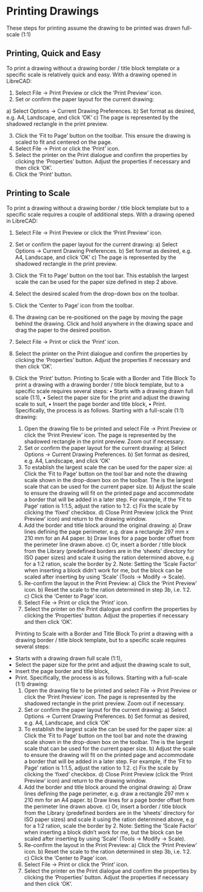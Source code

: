 Printing Drawings
=================

These steps for printing assume the drawing to be printed was drawn full-scale (1:1)

## Printing, Quick and Easy

To print a drawing without a drawing border / title block template or a specific scale is relatively quick and easy.  With a drawing opened in LibreCAD:
1) Select File -> Print Preview or click the ‘Print Preview’ icon.
2) Set or confirm  the paper layout for the current drawing:

a) Select Options -> Current Drawing Preferences.
b) Set format as desired, e.g. A4, Landscape, and click ‘OK’
c) The page is represented by the shadowed rectangle in the print preview.

3) Click the ‘Fit to Page’ button on the toolbar.  This ensure the drawing is scaled to fit and centered on the page.
4) Select File -> Print or click the ‘Print’ icon.
5) Select the printer on the Print dialogue and confirm the properties by clicking the ‘Properties’ button.  Adjust the properties if necessary and then click ‘OK’.
6) Click the ‘Print’ button.

## Printing to Scale

To print a drawing without a drawing border / title block template but to a specific scale requires a couple of additional steps.  With a drawing opened in LibreCAD:
1) Select File -> Print Preview or click the ‘Print Preview’ icon.
2) Set or confirm the paper layout for the current drawing:
a) Select Options -> Current Drawing Preferences.
b) Set format as desired, e.g. A4, Landscape, and click ‘OK’
c) The page is represented by the shadowed rectangle in the print preview.
3) Click the ‘Fit to Page’ button on the tool bar.  This establish the largest scale the can be used for the paper size defined in step 2 above.
4) Select the desired scaled from the drop-down box on the toolbar.
5) Click the ‘Center to Page’ icon from the toolbar.  
6) The drawing can be re-positioned on the page by moving the page behind the drawing.  Click and hold anywhere in the drawing space and drag the paper to the desired position.
7) Select File -> Print or click the ‘Print’ icon.
8) Select the printer on the Print dialogue and confirm the properties by clicking the ‘Properties’ button.  Adjust the properties if necessary and then click ‘OK’.
9) Click the ‘Print’ button.
Printing to Scale with a Border and Title Block
To print a drawing with a drawing border / title block template, but to a specific scale requires several steps:
    • Starts with a drawing drawn full scale (1:1),
    • Select the paper size for the print and adjust the drawing scale to suit,
    • Insert the page border and title block,
    • Print.
Specifically, the process is as follows.  Starting with a full-scale (1:1) drawing:
    1) Open the drawing file to be printed and select File -> Print Preview or click the ‘Print Preview’ icon.  The page is represented by the shadowed rectangle in the print preview.  Zoom out if necessary.
    2) Set or confirm the paper layout for the current drawing:
        a) Select Options -> Current Drawing Preferences.
        b) Set format as desired, e.g. A4, Landscape, and click ‘OK’
    3) To establish the largest scale the can be used for the paper size:
        a) Click the ‘Fit to Page’ button on the tool bar and note the drawing scale shown in the drop-down box on the toolbar.  The is the largest scale that can be used for the current paper size.
        b) Adjust the scale to ensure the drawing will fit on the printed page and accommodate a border that will be added in a later step. For example, if the ‘Fit to Page’ ration is 1:1.5, adjust the ration to 1:2.
        c) Fix the scale by clicking the ‘fixed’ checkbox.
        d) Close Print Preview (click the ‘Print Preview’ icon) and return to the drawing window.
    4) Add the border and title block around the original drawing:
        a) Draw lines defining the page perimeter, e.g. draw a rectangle 297 mm x 210 mm for an A4 paper.
        b) Draw lines for a page border offset from the perimeter line drawn above.
        c) Or, insert a border / title block from the Library (predefined borders are in the ‘sheets’ directory for ISO paper sizes) and scale it using the ration determined above, e.g for a 1:2 ration, scale the border  by 2.  Note: Setting the ‘Scale Factor’ when inserting a block didn’t work for me, but the block can be scaled after inserting by using ‘Scale’ (Tools -> Modify -> Scale).
    5) Re-confirm the layout in the Print Preview:
        a) Click the ‘Print Preview’ icon.
        b) Reset the scale to the ration determined in step 3b, i.e. 1:2.
        c) Click the ‘Center to Page’ icon.
    6) Select File -> Print or click the ‘Print’ icon.
    7) Select the printer on the Print dialogue and confirm the properties by clicking the ‘Properties’ button.  Adjust the properties if necessary and then click ‘OK’.
    
    Printing to Scale with a Border and Title Block
To print a drawing with a drawing border / title block template, but to a specific scale requires several steps:
* Starts with a drawing drawn full scale (1:1),
* Select the paper size for the print and adjust the drawing scale to suit,
* Insert the page border and title block,
* Print.
Specifically, the process is as follows.  Starting with a full-scale (1:1) drawing:
    1) Open the drawing file to be printed and select File -> Print Preview or click the ‘Print Preview’ icon.  The page is represented by the shadowed rectangle in the print preview.  Zoom out if necessary.
    2) Set or confirm the paper layout for the current drawing:
        a) Select Options -> Current Drawing Preferences.
        b) Set format as desired, e.g. A4, Landscape, and click ‘OK’
    3) To establish the largest scale the can be used for the paper size:
        a) Click the ‘Fit to Page’ button on the tool bar and note the drawing scale shown in the drop-down box on the toolbar.  The is the largest scale that can be used for the current paper size.
        b) Adjust the scale to ensure the drawing will fit on the printed page and accommodate a border that will be added in a later step. For example, if the ‘Fit to Page’ ration is 1:1.5, adjust the ration to 1:2.
        c) Fix the scale by clicking the ‘fixed’ checkbox.
        d) Close Print Preview (click the ‘Print Preview’ icon) and return to the drawing window.
    4) Add the border and title block around the original drawing:
        a) Draw lines defining the page perimeter, e.g. draw a rectangle 297 mm x 210 mm for an A4 paper.
        b) Draw lines for a page border offset from the perimeter line drawn above.
        c) Or, insert a border / title block from the Library (predefined borders are in the ‘sheets’ directory for ISO paper sizes) and scale it using the ration determined above, e.g for a 1:2 ration, scale the border  by 2.  Note: Setting the ‘Scale Factor’ when inserting a block didn’t work for me, but the block can be scaled after inserting by using ‘Scale’ (Tools -> Modify -> Scale).
    5) Re-confirm the layout in the Print Preview:
        a) Click the ‘Print Preview’ icon.
        b) Reset the scale to the ration determined in step 3b, i.e. 1:2.
        c) Click the ‘Center to Page’ icon.
    6) Select File -> Print or click the ‘Print’ icon.
    7) Select the printer on the Print dialogue and confirm the properties by clicking the ‘Properties’ button.  Adjust the properties if necessary and then click ‘OK’.
